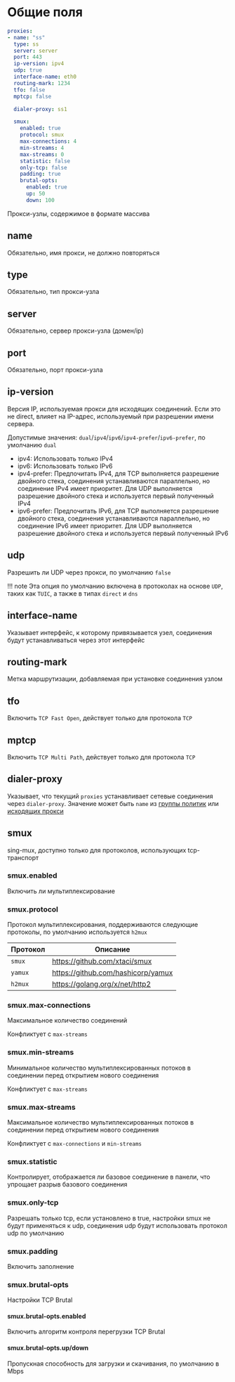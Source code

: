 # Общие поля

```{.yaml linenums="1"}
proxies:
- name: "ss"
  type: ss
  server: server
  port: 443
  ip-version: ipv4
  udp: true
  interface-name: eth0
  routing-mark: 1234
  tfo: false
  mptcp: false

  dialer-proxy: ss1

  smux:
    enabled: true
    protocol: smux
    max-connections: 4
    min-streams: 4
    max-streams: 0
    statistic: false
    only-tcp: false
    padding: true
    brutal-opts:
      enabled: true
      up: 50
      down: 100
```

Прокси-узлы, содержимое в формате массива

## name

Обязательно, имя прокси, не должно повторяться

## type

Обязательно, тип прокси-узла

## server

Обязательно, сервер прокси-узла (домен/ip)

## port

Обязательно, порт прокси-узла

## ip-version

Версия IP, используемая прокси для исходящих соединений. Если это не direct, влияет на IP-адрес, используемый при разрешении имени сервера.

Допустимые значения: `dual`/`ipv4`/`ipv6`/`ipv4-prefer`/`ipv6-prefer`, по умолчанию `dual`

* ipv4: Использовать только IPv4
* ipv6: Использовать только IPv6
* ipv4-prefer: Предпочитать IPv4, для TCP выполняется разрешение двойного стека, соединения устанавливаются параллельно, но соединение IPv4 имеет приоритет. Для UDP выполняется разрешение двойного стека и используется первый полученный IPv4
* ipv6-prefer: Предпочитать IPv6, для TCP выполняется разрешение двойного стека, соединения устанавливаются параллельно, но соединение IPv6 имеет приоритет. Для UDP выполняется разрешение двойного стека и используется первый полученный IPv6

## udp

Разрешить ли UDP через прокси, по умолчанию `false`

!!! note
    Эта опция по умолчанию включена в протоколах на основе `UDP`, таких как `TUIC`, а также в типах `direct` и `dns`

## interface-name

Указывает интерфейс, к которому привязывается узел, соединения будут устанавливаться через этот интерфейс

## routing-mark

Метка маршрутизации, добавляемая при установке соединения узлом

## tfo

Включить `TCP Fast Open`, действует только для протокола `TCP`

## mptcp

Включить `TCP Multi Path`, действует только для протокола `TCP`

## dialer-proxy

Указывает, что текущий `proxies` устанавливает сетевые соединения через `dialer-proxy`. Значение может быть `name` из [группы политик](../proxy-groups/index.md) или [исходящих прокси](../proxies/index.md)

## smux

sing-mux, доступно только для протоколов, использующих tcp-транспорт

### smux.enabled

Включить ли мультиплексирование

### smux.protocol

Протокол мультиплексирования, поддерживаются следующие протоколы, по умолчанию используется `h2mux`

| Протокол | Описание                              |
|----------|--------------------------------------|
| `smux`   | <https://github.com/xtaci/smux>      |
| `yamux`  | <https://github.com/hashicorp/yamux> |
| `h2mux`  | <https://golang.org/x/net/http2>     |

### smux.max-connections

Максимальное количество соединений

Конфликтует с `max-streams`

### smux.min-streams

Минимальное количество мультиплексированных потоков в соединении перед открытием нового соединения

Конфликтует с `max-streams`

### smux.max-streams

Максимальное количество мультиплексированных потоков в соединении перед открытием нового соединения

Конфликтует с `max-connections` и `min-streams`

### smux.statistic

Контролирует, отображается ли базовое соединение в панели, что упрощает разрыв базового соединения

### smux.only-tcp

Разрешать только tcp, если установлено в true, настройки smux не будут применяться к udp, соединения udp будут использовать протокол udp по умолчанию

### smux.padding

Включить заполнение

### smux.brutal-opts

Настройки TCP Brutal

#### smux.brutal-opts.enabled

Включить алгоритм контроля перегрузки TCP Brutal

#### smux.brutal-opts.up/down

Пропускная способность для загрузки и скачивания, по умолчанию в Mbps 
